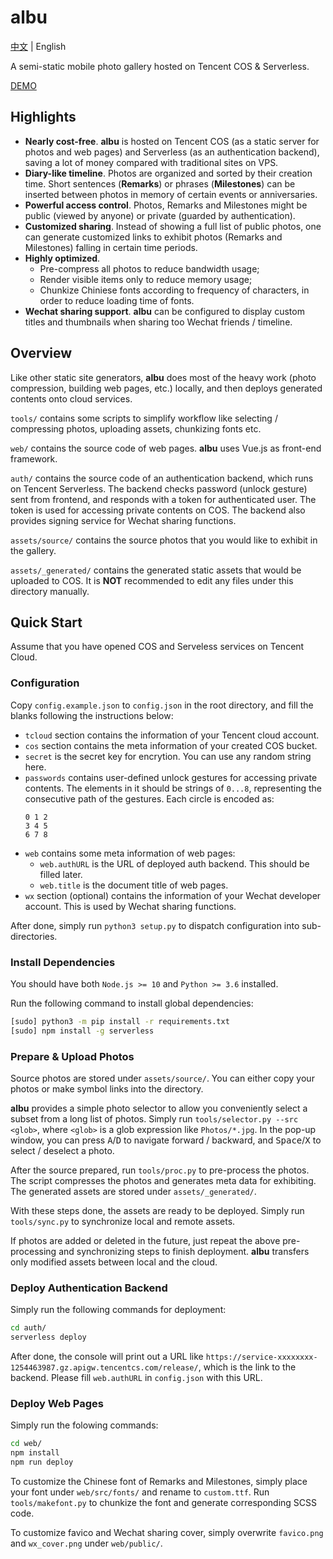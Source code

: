 # albu

[中文](README.md) | English

A semi-static mobile photo gallery hosted on Tencent COS & Serverless.

[DEMO](demo/README.md)

## Highlights

 + **Nearly cost-free**. **albu** is hosted on Tencent COS (as a static server for photos and web pages) and Serverless (as an authentication backend), saving a lot of money compared with traditional sites on VPS.
 + **Diary-like timeline**. Photos are organized and sorted by their creation time. Short sentences (**Remarks**) or phrases (**Milestones**) can be inserted between photos in memory of certain events or anniversaries.
 + **Powerful access control**. Photos, Remarks and Milestones might be public (viewed by anyone) or private (guarded by authentication).
 + **Customized sharing**. Instead of showing a full list of public photos, one can generate customized links to exhibit photos (Remarks and Milestones) falling in certain time periods.
 + **Highly optimized**. 
   + Pre-compress all photos to reduce bandwidth usage; 
   + Render visible items only to reduce memory usage;
   + Chunkize Chiniese fonts according to frequency of characters, in order to reduce loading time of fonts.
 + **Wechat sharing support**. **albu** can be configured to display custom titles and thumbnails when sharing too Wechat friends / timeline.


## Overview

Like other static site generators, **albu** does most of the heavy work (photo compression, building web pages, etc.) locally, and then deploys generated contents onto cloud services.

`tools/` contains some scripts to simplify workflow like selecting / compressing photos, uploading assets, chunkizing fonts etc.

`web/` contains the source code of web pages. **albu** uses Vue.js as front-end framework.

`auth/` contains the source code of an authentication backend, which runs on Tencent Serverless. The backend checks password (unlock gesture) sent from frontend, and responds with a token for authenticated user. The token is used for accessing private contents on COS. The backend also provides signing service for Wechat sharing functions.

`assets/source/` contains the source photos that you would like to exhibit in the gallery. 

`assets/_generated/` contains the generated static assets that would be uploaded to COS. It is **NOT** recommended to edit any files under this directory manually.

## Quick Start

Assume that you have opened COS and Serveless services on Tencent Cloud.

### Configuration

Copy `config.example.json` to `config.json` in the root directory, and fill the blanks following the instructions below:

 + `tcloud` section contains the information of your Tencent cloud account.
 + `cos` section contains the meta information of your created COS bucket.
 + `secret` is the secret key for encrytion. You can use any random string here.
 + `passwords` contains user-defined unlock gestures for accessing private contents. The elements in it should be strings of `0...8`, representing the consecutive path of the gestures. Each circle is encoded as:
   ```
   0 1 2
   3 4 5
   6 7 8
   ```
 + `web` contains some meta information of web pages:
   + `web.authURL` is the URL of deployed auth backend. This should be filled later.
   + `web.title` is the document title of web pages.
 + `wx` section (optional) contains the information of your Wechat developer account. This is used by Wechat sharing functions.

After done, simply run `python3 setup.py` to dispatch configuration into sub-directories.

### Install Dependencies

You should have both `Node.js >= 10` and `Python >= 3.6` installed.

Run the following command to install global dependencies:

```bash
[sudo] python3 -m pip install -r requirements.txt
[sudo] npm install -g serverless
```

### Prepare & Upload Photos

Source photos are stored under `assets/source/`. You can either copy your photos or make symbol links into the directory.

**albu** provides a simple photo selector to allow you conveniently select a subset from a long list of photos. Simply run `tools/selector.py --src <glob>`, where `<glob>` is a glob expression like `Photos/*.jpg`. In the pop-up window, you can press <kbd>A</kbd>/<kbd>D</kbd> to navigate forward / backward, and <kbd>Space</kbd>/<kbd>X</kbd> to select / deselect a photo.

After the source prepared, run `tools/proc.py` to pre-process the photos. The script compresses the photos and generates meta data for exhibiting. The generated assets are stored under `assets/_generated/`.

With these steps done, the assets are ready to be deployed. Simply run `tools/sync.py` to synchronize local and remote assets.

If photos are added or deleted in the future, just repeat the above pre-processing and synchronizing steps to finish deployment. **albu** transfers only modified assets between local and the cloud.

### Deploy Authentication Backend

Simply run the following commands for deployment:

```bash
cd auth/
serverless deploy
```

After done, the console will print out a URL like `https://service-xxxxxxxx-1254463987.gz.apigw.tencentcs.com/release/`, which is the link to the backend. Please fill `web.authURL` in `config.json` with this URL.

### Deploy Web Pages

Simply run the folowing commands:

```bash
cd web/
npm install
npm run deploy
```

To customize the Chinese font of Remarks and Milestones, simply place your font under `web/src/fonts/` and rename to `custom.ttf`. Run `tools/makefont.py` to chunkize the font and generate corresponding SCSS code.

To customize favico and Wechat sharing cover, simply overwrite `favico.png` and `wx_cover.png` under `web/public/`.